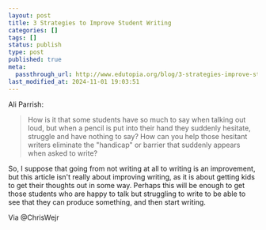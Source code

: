 ```yaml
---
layout: post
title: 3 Strategies to Improve Student Writing
categories: []
tags: []
status: publish
type: post
published: true
meta:
  passthrough_url: http://www.edutopia.org/blog/3-strategies-improve-student-writing-ali-parrish
last_modified_at: 2024-11-01 19:03:51
---
```


Ali Parrish:


>How is it that some students have so much to say when talking out loud, but when a pencil is put into their hand they suddenly hesitate, struggle and have nothing to say? How can you help those hesitant writers eliminate the "handicap" or barrier that suddenly appears when asked to write?



So, I suppose that going from not writing at all to writing is an improvement, but this article isn't really about improving writing, as it is about getting kids to get their thoughts out in some way. Perhaps this will be enough to get those students who are happy to talk but struggling to write to be able to see that they can produce something, and then start writing.


Via @ChrisWejr
